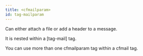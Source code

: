 ```yaml
---
title: <cfmailparam>
id: tag-mailparam
---
```


Can either attach a file or add a header to a message. 

It is nested within a [tag-mail] tag. 

You can use more than one cfmailparam tag within a cfmail tag.
